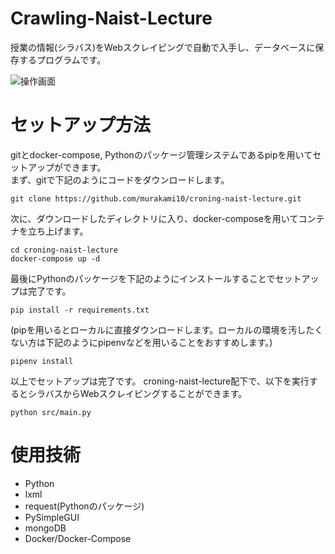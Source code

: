 # Crawling-Naist-Lecture
授業の情報(シラバス)をWebスクレイピングで自動で入手し、データベースに保存するプログラムです。  

![操作画面](https://user-images.githubusercontent.com/53958213/119133779-41a2e080-ba77-11eb-8a0c-10fdec0290a0.png)

# セットアップ方法
gitとdocker-compose, Pythonのパッケージ管理システムであるpipを用いてセットアップができます。  
まず、gitで下記のようにコードをダウンロードします。
~~~
git clone https://github.com/murakami10/croning-naist-lecture.git
~~~  
次に、ダウンロードしたディレクトリに入り、docker-composeを用いてコンテナを立ち上げます。
~~~
cd croning-naist-lecture
docker-compose up -d
~~~
最後にPythonのパッケージを下記のようにインストールすることでセットアップは完了です。
~~~
pip install -r requirements.txt
~~~
(pipを用いるとローカルに直接ダウンロードします。ローカルの環境を汚したくない方は下記のようにpipenvなどを用いることをおすすめします。)
~~~
pipenv install
~~~  
以上でセットアップは完了です。
croning-naist-lecture配下で、以下を実行するとシラバスからWebスクレイピングすることができます。
~~~
python src/main.py
~~~
# 使用技術
- Python
- lxml
- request(Pythonのパッケージ)
- PySimpleGUI
- mongoDB
- Docker/Docker-Compose

